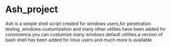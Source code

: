 # Ash_project
Ash is a simple shell script created for windows users,for penetration testing ,windows custumization and many other utilites have been added for convinience.you can custumize many windows default utilities.a version of bash shell has been added for linux users.and much more is available
